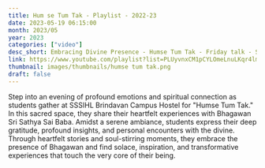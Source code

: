 ```yaml
---
title: Hum se Tum Tak - Playlist - 2022-23
date: 2023-05-19 06:15:00
month: 2023/05
year: 2023
categories: ["video"]
desc_short: Embracing Divine Presence - Humse Tum Tak - Friday talk - Students' Heartfelt Experience with Bhagawan Sri Sathya Sai Baba at SSSIHL Brindavan Campus Hostel
link: https://www.youtube.com/playlist?list=PLUyvnxCM1pCYLOmeLnuLKqr4lmdE0gAkm
thumbnail: images/thumbnails/humse tum tak.png
draft: false
---
```


 Step into an evening of profound emotions and spiritual connection as students gather at SSSIHL Brindavan Campus Hostel for "Humse Tum Tak." In this sacred space, they share their heartfelt experiences with Bhagawan Sri Sathya Sai Baba. Amidst a serene ambiance, students express their deep gratitude, profound insights, and personal encounters with the divine. Through heartfelt stories and soul-stirring moments, they embrace the presence of Bhagawan and find solace, inspiration, and transformative experiences that touch the very core of their being.